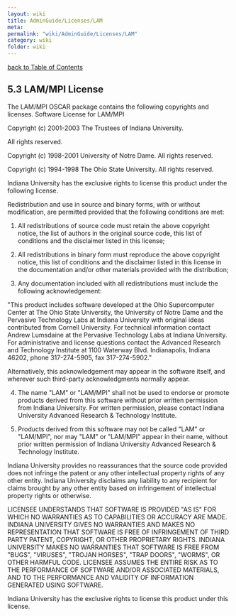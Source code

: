 ```yaml
---
layout: wiki
title: AdminGuide/Licenses/LAM
meta: 
permalink: "wiki/AdminGuide/Licenses/LAM"
category: wiki
folder: wiki
---
```

<!-- Name: AdminGuide/Licenses/LAM -->
<!-- Version: 1 -->
<!-- Author: jparpail -->
[back to Table of Contents](../LicensesDoc)

## 5.3 LAM/MPI License

The LAM/MPI OSCAR package contains the following copyrights and licenses. Software License for LAM/MPI

Copyright (c) 2001-2003 The Trustees of Indiana University.

All rights reserved.

Copyright (c) 1998-2001 University of Notre Dame. All rights reserved.

Copyright (c) 1994-1998 The Ohio State University. All rights reserved.

Indiana University has the exclusive rights to license this product under the following license.

Redistribution and use in source and binary forms, with or without modification, are permitted provided that the following conditions are met:

1) All redistributions of source code must retain the above copyright notice, the list of authors in the original source code, this list of conditions and the disclaimer listed in this license;

2) All redistributions in binary form must reproduce the above copyright notice, this list of conditions and the disclaimer listed in this license in the documentation and/or other materials provided with the distribution;

3) Any documentation included with all redistributions must include the following acknowledgement:

"This product includes software developed at the Ohio Supercomputer Center at The Ohio State University, the University of Notre Dame and the Pervasive Technology Labs at Indiana University with original ideas contributed from Cornell University. For technical information contact Andrew Lumsdaine at the Pervasive Technology Labs at Indiana University. For administrative and license questions contact the Advanced Research and Technology Institute at 1100 Waterway Blvd. Indianapolis, Indiana 46202, phone 317-274-5905, fax 317-274-5902."

Alternatively, this acknowledgement may appear in the software itself, and wherever such third-party acknowledgments normally appear.

4) The name "LAM" or "LAM/MPI" shall not be used to endorse or promote products derived from this software without prior written permission from Indiana University. For written permission, please contact Indiana University Advanced Research & Technology Institute.

5) Products derived from this software may not be called "LAM" or "LAM/MPI", nor may "LAM" or "LAM/MPI" appear in their name, without prior written permission of Indiana University Advanced Research & Technology Institute.

Indiana University provides no reassurances that the source code provided does not infringe the patent or any other intellectual property rights of any other entity. Indiana University disclaims any liability to any recipient for claims brought by any other entity based on infringement of intellectual property rights or otherwise.

LICENSEE UNDERSTANDS THAT SOFTWARE IS PROVIDED "AS IS" FOR WHICH NO WARRANTIES AS TO CAPABILITIES OR ACCURACY ARE MADE. INDIANA UNIVERSITY GIVES NO WARRANTIES AND MAKES NO REPRESENTATION THAT SOFTWARE IS FREE OF INFRINGEMENT OF THIRD PARTY PATENT, COPYRIGHT, OR OTHER PROPRIETARY RIGHTS. INDIANA UNIVERSITY MAKES NO WARRANTIES THAT SOFTWARE IS FREE FROM "BUGS", "VIRUSES", "TROJAN HORSES", "TRAP DOORS", "WORMS", OR OTHER HARMFUL CODE. LICENSEE ASSUMES THE ENTIRE RISK AS TO THE PERFORMANCE OF SOFTWARE AND/OR ASSOCIATED MATERIALS, AND TO THE PERFORMANCE AND VALIDITY OF INFORMATION GENERATED USING SOFTWARE.

Indiana University has the exclusive rights to license this product under this license.
